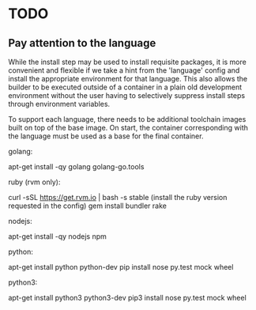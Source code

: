 TODO
====

Pay attention to the language
-----------------------------

While the install step may be used to install requisite packages, it is more convenient and flexible
if we take a hint from the 'language' config and install the appropriate environment for that language.
This also allows the builder to be executed outside of a container in a plain old development environment
without the user having to selectively suppress install steps through environment variables.

To support each language, there needs to be additional toolchain images built on top of the base image.
On start, the container corresponding with the language must be used as a base for the final container.

golang:

apt-get install -qy golang golang-go.tools

ruby (rvm only):

curl -sSL https://get.rvm.io | bash -s stable
(install the ruby version requested in the config)
gem install bundler rake

nodejs:

apt-get install -qy nodejs npm

python:

apt-get install python python-dev
pip install nose py.test mock wheel

python3:

apt-get install python3 python3-dev
pip3 install nose py.test mock wheel

